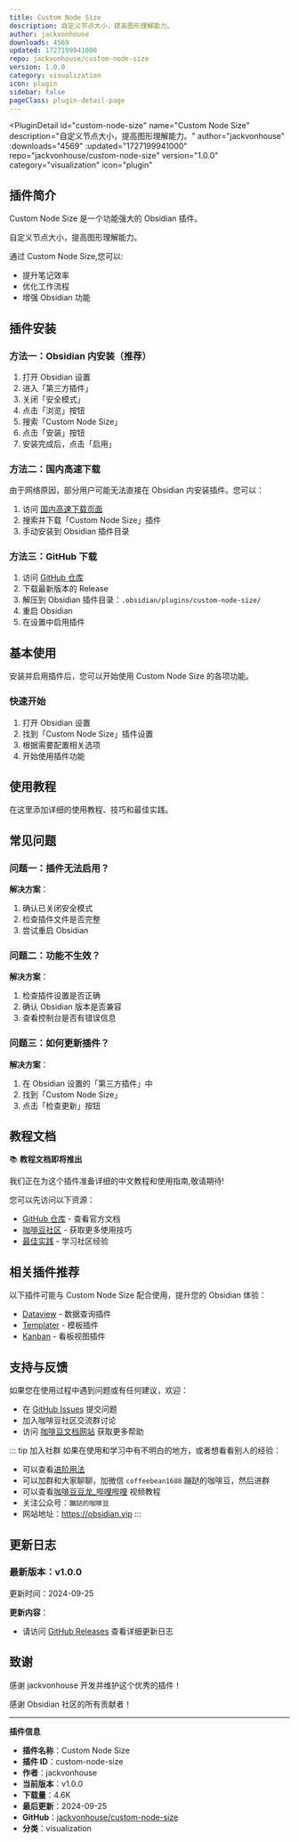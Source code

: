 ```yaml
---
title: Custom Node Size
description: 自定义节点大小，提高图形理解能力。
author: jackvonhouse
downloads: 4569
updated: 1727199941000
repo: jackvonhouse/custom-node-size
version: 1.0.0
category: visualization
icon: plugin
sidebar: false
pageClass: plugin-detail-page
---
```


<PluginDetail
  id="custom-node-size"
  name="Custom Node Size"
  description="自定义节点大小，提高图形理解能力。"
  author="jackvonhouse"
  :downloads="4569"
  :updated="1727199941000"
  repo="jackvonhouse/custom-node-size"
  version="1.0.0"
  category="visualization"
  icon="plugin"
>

<!-- AUTO_GENERATED_START -->
## 插件简介

Custom Node Size 是一个功能强大的 Obsidian 插件。

自定义节点大小，提高图形理解能力。

通过 Custom Node Size,您可以:

- 提升笔记效率
- 优化工作流程
- 增强 Obsidian 功能

<!-- AUTO_GENERATED_END -->

<!-- AUTO_GENERATED_START -->
## 插件安装

### 方法一：Obsidian 内安装（推荐）

1. 打开 Obsidian 设置
2. 进入「第三方插件」
3. 关闭「安全模式」
4. 点击「浏览」按钮
5. 搜索「Custom Node Size」
6. 点击「安装」按钮
7. 安装完成后，点击「启用」

### 方法二：国内高速下载

由于网络原因，部分用户可能无法直接在 Obsidian 内安装插件。您可以：

1. 访问 [国内高速下载页面](/zh/documentation/obsidian-plugins-download.html)
2. 搜索并下载「Custom Node Size」插件
3. 手动安装到 Obsidian 插件目录

### 方法三：GitHub 下载

1. 访问 [GitHub 仓库](https://github.com/jackvonhouse/custom-node-size)
2. 下载最新版本的 Release
3. 解压到 Obsidian 插件目录：`.obsidian/plugins/custom-node-size/`
4. 重启 Obsidian
5. 在设置中启用插件

## 基本使用

安装并启用插件后，您可以开始使用 Custom Node Size 的各项功能。

### 快速开始

1. 打开 Obsidian 设置
2. 找到「Custom Node Size」插件设置
3. 根据需要配置相关选项
4. 开始使用插件功能

<!-- AUTO_GENERATED_END -->

<!-- CUSTOM_CONTENT_START:tutorial -->
## 使用教程

在这里添加详细的使用教程、技巧和最佳实践。

<!-- CUSTOM_CONTENT_END:tutorial -->

<!-- SHARED_CONTENT_START -->
## 常见问题

### 问题一：插件无法启用？

**解决方案**：
1. 确认已关闭安全模式
2. 检查插件文件是否完整
3. 尝试重启 Obsidian

### 问题二：功能不生效？

**解决方案**：
1. 检查插件设置是否正确
2. 确认 Obsidian 版本是否兼容
3. 查看控制台是否有错误信息

### 问题三：如何更新插件？

**解决方案**：
1. 在 Obsidian 设置的「第三方插件」中
2. 找到「Custom Node Size」
3. 点击「检查更新」按钮

## 教程文档

📚 **教程文档即将推出**

我们正在为这个插件准备详细的中文教程和使用指南,敬请期待!

您可以先访问以下资源：
- [GitHub 仓库](https://github.com/jackvonhouse/custom-node-size) - 查看官方文档
- [咖啡豆社区](/zh/bases/) - 获取更多使用技巧
- [最佳实践](/zh/best-practices/) - 学习社区经验

## 相关插件推荐

以下插件可能与 Custom Node Size 配合使用，提升您的 Obsidian 体验：

- [Dataview](/zh/plugins/dataview.html) - 数据查询插件
- [Templater](/zh/plugins/templater-obsidian.html) - 模板插件
- [Kanban](/zh/plugins/obsidian-kanban.html) - 看板视图插件

## 支持与反馈

如果您在使用过程中遇到问题或有任何建议，欢迎：

- 在 [GitHub Issues](https://github.com/jackvonhouse/custom-node-size/issues) 提交问题
- 加入咖啡豆社区交流群讨论
- 访问 [咖啡豆文档网站](https://obsidian.vip) 获取更多帮助

::: tip 加入社群
如果在使用和学习中有不明白的地方，或者想看看别人的经验：
- 可以查看[进阶用法](/zh/advanced)
- 可以加群和大家聊聊，加微信 `coffeebean1688` 蹦跶的咖啡豆，然后进群
- 可以查看[咖啡豆豆龙_哔哩哔哩](https://space.bilibili.com/618777356) 视频教程
- 关注公众号：`蹦跶的咖啡豆`
- 网站地址：https://obsidian.vip
:::
<!-- SHARED_CONTENT_END -->

<!-- AUTO_GENERATED_START -->
## 更新日志

### 最新版本：v1.0.0

更新时间：2024-09-25

**更新内容**：
- 请访问 [GitHub Releases](https://github.com/jackvonhouse/custom-node-size/releases) 查看详细更新日志

## 致谢

感谢 jackvonhouse 开发并维护这个优秀的插件！

感谢 Obsidian 社区的所有贡献者！

---

**插件信息**
- **插件名称**：Custom Node Size
- **插件 ID**：custom-node-size
- **作者**：jackvonhouse
- **当前版本**：v1.0.0
- **下载量**：4.6K
- **最后更新**：2024-09-25
- **GitHub**：[jackvonhouse/custom-node-size](https://github.com/jackvonhouse/custom-node-size)
- **分类**：visualization
<!-- AUTO_GENERATED_END -->

</PluginDetail>

